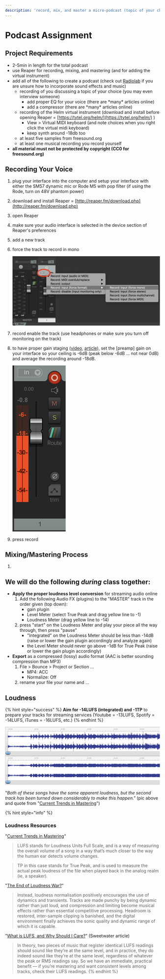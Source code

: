 ```yaml
---
description: 'record, mix, and master a micro-podcast (topic of your choice)'
---
```


# Podcast Assignment

## Project Requirements

* 2-5min in length for the total podcast
* use Reaper for recording, mixing, and mastering \(and for adding the virtual instrument\)
* add all of the following to create a podcast \(check out [Radiolab](https://www.wnycstudios.org/podcasts/radiolab) if you are unsure how to incorporate sound effects and music\)
  * recording of you discussing a topic of your choice \(you may even interview someone\)
    * add proper EQ for your voice \(there are \*many\* articles online\)
    * add a compressor \(there are \*many\* articles online\)
  * recording of the Helm virtual instrument \(download and install before opening Reaper = [https://tytel.org/helm/](https://tytel.org/helm/) \)
    * View &gt; Virtual MIDI keyboard \(and note choices when you right click the virtual midi keyboard\)
    * keep synth around -18db too
  * at least five samples from freesound.org
  * at least one musical recording you record yourself
* **all material must not be protected by copyright \(CC0 for freesound.org\)**

## Recording Your Voice

1. plug your interface into the computer and setup your interface with either the SM57 dynamic mic or Rode M5 with pop filter \(if using the Rode, turn on 48V phantom power\)
2. download and install Reaper = [http://reaper.fm/download.php](http://reaper.fm/download.php)
3. open Reaper
4. make sure your audio interface is selected in the device section of Reaper's preferences
5. add a new track
6. force the track to record in mono

   ![](../../.gitbook/assets/screen-shot-2020-09-14-at-11.58.03-am.png) 

7. record enable the track \(use headphones or make sure you turn off monitoring on the track\)
8. to have proper gain staging \([video](https://www.youtube.com/watch?time_continue=8&v=UvclmTMmGv0), [article](https://www.soundonsound.com/techniques/gain-staging-your-daw-software)\), set the \[preamp\] gain on your interface so your ceiling is -6dB \(peak below -6dB … not near 0dB\) and average the recording around -18dB.

   ![](../../.gitbook/assets/screen-shot-2020-09-14-at-12.12.56-pm.png)

9. press record

## Mixing/Mastering Process

1. 
## We will do the following _during_ class together:

* **Apply the proper loudness level conversion** for streaming audio online
  1. Add the following Audio FX \(plugins\) to the "MASTER" track in the order given \(top down\):
     * gain plugin
     * Level Meter \(select True Peak and drag yellow line to -1\)
     * Loudness Meter \(drag yellow line to -14\)
  2. press "start" on the Loudness Meter and play your piece all the way through, then press "pause"
     * "Integrated" on the Loudness Meter should be less than -14dB \(raise or lower the gain plugin accordingly and analyze again\)
     * the Level Meter should never go above -1dB for True Peak \(raise or lower the gain plugin accordingly\)
* **Export** as a compressed \(lossy\) audio format \(AAC is better sounding compression than MP3\)
  1. File &gt; Bounce &gt; Project or Section ...
     * MP4: ACC
     * Normalize: Off
  2. rename your file your name and ...

## Loudness

{% hint style="success" %}
**Aim for -14LUFS \(integrated\) and -1TP** to prepare your tracks for streaming services \(Youtube = -13LUFS, Spotify = -14LUFS, iTunes = -16LUFS, etc.\)
{% endhint %}

![](../../.gitbook/assets/image%20%281%29.png)

"_Both of these songs have the same apparent loudness, but the second track has been turned down considerably to make this happen."_ \(pic above and quote from "[Current Trends in Mastering](https://www.warpacademy.com/current-trends-in-mastering/)"\)

{% hint style="info" %}
### Loudness Resources

"[Current Trends in Mastering](https://www.warpacademy.com/current-trends-in-mastering/)"

> LUFS stands for Loudness Units Full Scale, and is a way of measuring the overall volume of a song in a way that’s much closer to the way the human ear detects volume changes.

> TP in this case stands for True Peak, and is used to measure the actual peak loudness of the file when played back in the analog realm \(ie, a speaker\).

"[The End of Loudness War?](https://www.soundonsound.com/techniques/end-loudness-war)"

> Instead, loudness normalisation positively encourages the use of dynamics and transients. Tracks are made punchy by being dynamic rather than just loud, and compression and limiting become musical effects rather than essential competitive processing. Headroom is restored, inter-sample clipping is banished, and the digital environment finally achieves the sonic quality and dynamic range of which it is capable.

"[What is LUFS, and Why Should I Care?](https://www.sweetwater.com/insync/what-is-lufs-and-why-should-i-care/)" \(Sweetwater article\)

> In theory, two pieces of music that register identical LUFS readings should sound like they’re at the same level, and in practice, they do indeed sound like they’re at the same level, regardless of whatever the peak or RMS readings say. So we have an immediate, practical benefit — if you’re mastering and want consistent levels among tracks, check their LUFS readings.
{% endhint %}

